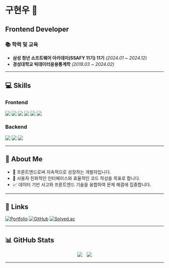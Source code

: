 <div align="left">

# 구현우 👋  
**Frontend Developer**  
---

### 📚 학력 및 교육
- **삼성 청년 소프트웨어 아카데미(SSAFY 11기) 11기** *(2024.01 ~ 2024.12)*
- **경성대학교 빅데이터응용통계학** *(2018.03 ~ 2024.02)*

---

## 💻 Skills

### **Frontend**  
<div align="left">
  <img src="https://img.shields.io/badge/HTML5-E34F26?style=flat-square&logo=HTML5&logoColor=white" />
  <img src="https://img.shields.io/badge/CSS3-1572B6?style=flat-square&logo=CSS3&logoColor=white" />
  <img src="https://img.shields.io/badge/JavaScript-F7DF1E?style=flat-square&logo=JavaScript&logoColor=white" />
  <img src="https://img.shields.io/badge/React-61DAFB?style=flat-square&logo=React&logoColor=white" />
  <img src="https://img.shields.io/badge/vue.js-4FC08D?style=flat-square&logo=vue.js&logoColor=white" />
  <img src="https://img.shields.io/badge/TypeScript-3178C6?style=flat-square&logo=TypeScript&logoColor=white" />
</div>

### **Backend**  
<div align="left">
  <img src="https://img.shields.io/badge/Node.js-339933?style=flat-square&logo=Node.js&logoColor=white" />
  <img src="https://img.shields.io/badge/Python-3766AB?style=flat-square&logo=Python&logoColor=white" />
  <img src="https://img.shields.io/badge/Django-092E20?style=flat-square&logo=Django&logoColor=white" />
</div>

---

## 🌟 About Me

- 🌱 프론트엔드로써 지속적으로 성장하는 개발자입니다.
- 🎯 사용자 친화적인 인터페이스와 효율적인 코드 작성을 목표로 합니다.
- 📈 데이터 기반 사고와 프론트엔드 기술을 융합하여 문제 해결에 집중합니다.

---

## 🔗 Links

[![Portfolio](https://img.shields.io/badge/-Portfolio-000?style=flat-square&logo=About.me&logoColor=white)](https://portfolio-nine-tawny-64.vercel.app/)
[![GitHub](https://img.shields.io/badge/-GitHub-181717?style=flat-square&logo=GitHub&logoColor=white)](https://github.com/koohyunwoo1)
[![Solved.ac](https://img.shields.io/badge/Solved.ac-0078D7?style=flat-square&logo=Sololearn&logoColor=white)](https://solved.ac/hwlove99/)

---

## 📊 GitHub Stats

<div align="center">
  <img src="https://github-readme-stats.vercel.app/api?username=koohyunwoo1&show_icons=true&theme=radical" style="margin-right: 10px" />
  <img src="http://mazassumnida.wtf/api/v2/generate_badge?boj=hwlove99" />
</div>

---
